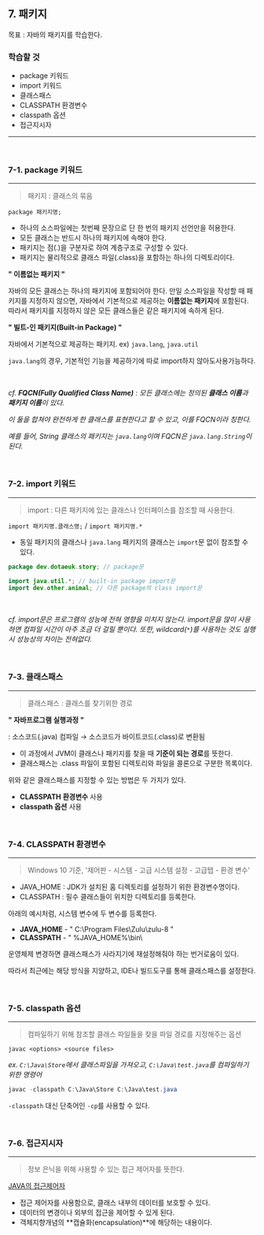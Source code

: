 ## 7. 패키지

목표 : 자바의 패키지를 학습한다.

### **학습할 것**

- package 키워드
- import 키워드
- 클래스패스
- CLASSPATH 환경변수
- classpath 옵션
- 접근지시자

---

<br/>

### 7-1. package 키워드

---

> 패키지 : 클래스의 묶음

`package 패키지명;`

- 하나의 소스파일에는 첫번째 문장으로 단 한 번의 패키지 선언만을 허용한다.
- 모든 클래스는 반드시 하나의 패키지에 속해야 한다.
- 패키지는 점(.)을 구분자로 하여 계층구조로 구성할 수 있다.
- 패키지는 물리적으로 클래스 파일(.class)을 포함하는 하나의 디렉토리이다.

**" 이름없는 패키지 "**

자바의 모든 클래스는 하나의 패키지에 포함되어야 한다. 만일 소스파일을 작성할 때 패키지를 지정하지 않으면, 자바에서 기본적으로 제공하는 **이름없는 패키지**에 포함된다. 따라서 패키지를 지정하지 않은 모든 클래스들은 같은 패키지에 속하게 된다.

**" 빌트-인 패키지(Built-in Package) "**

자바에서 기본적으로 제공하는 패키지. ex) `java.lang`, `java.util`

`java.lang`의 경우, 기본적인 기능을 제공하기에 따로 import하지 않아도사용가능하다.

</br>

*cf. **FQCN(Fully Qualified Class Name)** : 모든 클래스에는 정의된 **클래스 이름**과 **패키지 이름**이 있다.*

*이 둘을 합쳐야 완전하게 한 클래스를 표현한다고 할 수 있고, 이를 FQCN이라 칭한다.*

*예를 들어, String 클래스의 패키지는 `java.lang`이며 FQCN은 `java.lang.String`이 된다.*

</br>

### 7-2. import 키워드

---

> import : 다른 패키지에 있는 클래스나 인터페이스를 참조할 때 사용한다.

`import 패키지명.클래스명;` / `import 패키지명.*`

- 동일 패키지의 클래스나 `java.lang` 패키지의 클래스는 `import`문 없이 참조할 수 있다.

```java
package dev.dotaeuk.story; // package문

import java.util.*; // built-in package import문
import dev.other.animal; // 다른 package의 class import문
```

</br>

*cf. import문은 프로그램의 성능에 전혀 영향을 미치지 않는다. import문을 많이 사용하면 컴파일 시간이 아주 조금 더 걸릴 뿐이다. 또한, wildcard(`*`)를 사용하는 것도 실행 시 성능상의 차이는 전혀없다.*

</br>

### 7-3. 클래스패스

---

> 클래스패스 : 클래스를 찾기위한 경로

**" 자바프로그램 실행과정 "**

: 소스코드(.java) 컴파일 → 소스코드가 바이트코드(.class)로 변환됨

- 이 과정에서 JVM이 클래스나 패키지를 찾을 때 **기준이 되는 경로**를 뜻한다.
- 클래스패스는 .class 파일이 포함된 디렉토리와 파일을 콜론으로 구분한 목록이다.

위와 같은 클래스패스를 지정할 수 있는 방법은 두 가지가 있다.

- **CLASSPATH 환경변수** 사용
- **classpath 옵션** 사용

</br>

### 7-4. CLASSPATH 환경변수

---

> Windows 10 기준, '제어판 - 시스템 - 고급 시스템 설정 - 고급탭 - 환경 변수'

- JAVA_HOME : JDK가 설치된 홈 디렉토리를 설정하기 위한 환경변수명이다.
- CLASSPATH : 필수 클래스들이 위치한 디렉토리를 등록한다.

아래의 예시처럼, 시스템 변수에 두 변수를 등록한다.

- **JAVA_HOME** - " C:\Program Files\Zulu\zulu-8 "
- **CLASSPATH** - " %JAVA_HOME%\bin\

운영체제 변경하면 클래스패스가 사라지기에 재설정해줘야 하는 번거로움이 있다.

따라서 최근에는 해당 방식을 지양하고, IDE나 빌드도구를 통해 클래스패스를 설정한다.

</br>

### 7-5. classpath 옵션

---

> 컴파일하기 위해 참조할 클래스 파일들을 찾을 파일 경로를 지정해주는 옵션

`javac <options> <source files>`

*ex. `C:\Java\Store`에서 클래스파일을 가져오고, `C:\Java\test.java`를 컴파일하기 위한 명령어*

```powershell
javac -classpath C:\Java\Store C:\Java\test.java
```

`-classpath` 대신 단축어인 `-cp`를 사용할 수 있다.

</br>

### 7-6. 접근지시자

---

> 정보 은닉을 위해 사용할 수 있는 접근 제어자를 뜻한다.

[JAVA의 접근제어자](https://www.notion.so/647c5b07a8894a0d859ab5eb6dc2fb2e)

- 접근 제어자를 사용함으로, 클래스 내부의 데이터를 보호할 수 있다.
- 데이터의 변경이나 외부의 접근을 제어할 수 있게 된다.
- 객체지향개념의 **캡슐화(encapsulation)**에 해당하는 내용이다.
